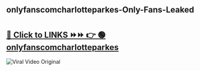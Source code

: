 
 ## onlyfanscomcharlotteparkes-Only-Fans-Leaked

# <h2><a href="https://clipsfans.com/onlyfanscomcharlotteparkes&ref=git">🔗 Click to LINKS ⏩⏩ 👉 🟢 onlyfanscomcharlotteparkes </a></h2>

<a href="https://clipsfans.com/onlyfanscomcharlotteparkes&ref=git" rel="nofollow" data-target="animated-image.originalLink"><img src="https://i.ibb.co.com/xMMVF88/686577567.gif" alt="Viral Video Original" style="max-width: 100%; display: inline-block;" data-target="animated-image.originalImage"></a>
